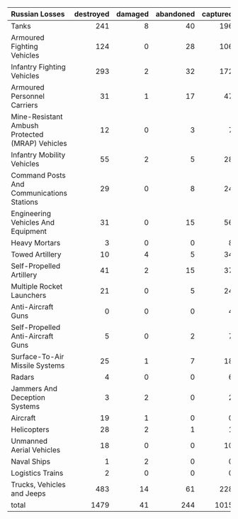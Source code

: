 | Russian Losses                                   |   destroyed |   damaged |   abandoned |   captured |   total |
|:-------------------------------------------------|------------:|----------:|------------:|-----------:|--------:|
| Tanks                                            |         241 |         8 |          40 |        196 |     485 |
| Armoured Fighting Vehicles                       |         124 |         0 |          28 |        106 |     258 |
| Infantry Fighting Vehicles                       |         293 |         2 |          32 |        172 |     499 |
| Armoured Personnel Carriers                      |          31 |         1 |          17 |         47 |      96 |
| Mine-Resistant Ambush Protected  (MRAP) Vehicles |          12 |         0 |           3 |          7 |      22 |
| Infantry Mobility Vehicles                       |          55 |         2 |           5 |         28 |      90 |
| Command Posts And Communications Stations        |          29 |         0 |           8 |         24 |      61 |
| Engineering Vehicles And Equipment               |          31 |         0 |          15 |         56 |     102 |
| Heavy Mortars                                    |           3 |         0 |           0 |          8 |      11 |
| Towed Artillery                                  |          10 |         4 |           5 |         34 |      53 |
| Self-Propelled Artillery                         |          41 |         2 |          15 |         37 |      95 |
| Multiple Rocket Launchers                        |          21 |         0 |           5 |         24 |      50 |
| Anti-Aircraft Guns                               |           0 |         0 |           0 |          4 |       4 |
| Self-Propelled Anti-Aircraft Guns                |           5 |         0 |           2 |          7 |      14 |
| Surface-To-Air Missile Systems                   |          25 |         1 |           7 |         18 |      51 |
| Radars                                           |           4 |         0 |           0 |          6 |      10 |
| Jammers And Deception Systems                    |           3 |         2 |           0 |          2 |       7 |
| Aircraft                                         |          19 |         1 |           0 |          0 |      20 |
| Helicopters                                      |          28 |         2 |           1 |          1 |      32 |
| Unmanned Aerial Vehicles                         |          18 |         0 |           0 |         10 |      28 |
| Naval Ships                                      |           1 |         2 |           0 |          0 |       3 |
| Logistics Trains                                 |           2 |         0 |           0 |          0 |       2 |
| Trucks, Vehicles and Jeeps                       |         483 |        14 |          61 |        228 |     786 |
| total                                            |        1479 |        41 |         244 |       1015 |    2779 |